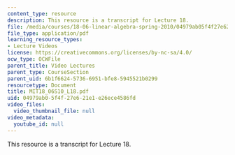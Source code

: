 ```yaml
---
content_type: resource
description: This resource is a transcript for Lecture 18.
file: /media/courses/18-06-linear-algebra-spring-2010/04979ab05f4f27e621e1e26ece4586fd_MIT18_06S10_L18.pdf
file_type: application/pdf
learning_resource_types:
- Lecture Videos
license: https://creativecommons.org/licenses/by-nc-sa/4.0/
ocw_type: OCWFile
parent_title: Video Lectures
parent_type: CourseSection
parent_uid: 6b1f6624-5736-6951-bfe8-5945521b0299
resourcetype: Document
title: MIT18_06S10_L18.pdf
uid: 04979ab0-5f4f-27e6-21e1-e26ece4586fd
video_files:
  video_thumbnail_file: null
video_metadata:
  youtube_id: null
---
```

This resource is a transcript for Lecture 18.